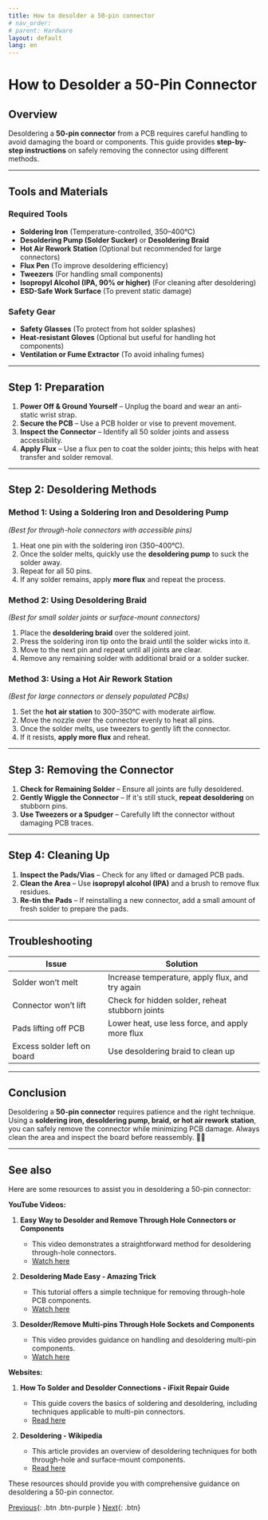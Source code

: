 ```yaml
---
title: How to desolder a 50-pin connector 
# nav_order: 
# parent: Hardware
layout: default
lang: en
---
```


# How to Desolder a 50-Pin Connector  

## Overview  
Desoldering a **50-pin connector** from a PCB requires careful handling to avoid damaging the board or components. This guide provides **step-by-step instructions** on safely removing the connector using different methods.  

---

## Tools and Materials  
### **Required Tools**  
- **Soldering Iron** (Temperature-controlled, 350–400°C)  
- **Desoldering Pump (Solder Sucker)** or **Desoldering Braid**  
- **Hot Air Rework Station** (Optional but recommended for large connectors)  
- **Flux Pen** (To improve desoldering efficiency)  
- **Tweezers** (For handling small components)  
- **Isopropyl Alcohol (IPA, 90% or higher)** (For cleaning after desoldering)  
- **ESD-Safe Work Surface** (To prevent static damage)  

### **Safety Gear**  
- **Safety Glasses** (To protect from hot solder splashes)  
- **Heat-resistant Gloves** (Optional but useful for handling hot components)  
- **Ventilation or Fume Extractor** (To avoid inhaling fumes)  

---

## Step 1: **Preparation**  
1. **Power Off & Ground Yourself** – Unplug the board and wear an anti-static wrist strap.  
2. **Secure the PCB** – Use a PCB holder or vise to prevent movement.  
3. **Inspect the Connector** – Identify all 50 solder joints and assess accessibility.  
4. **Apply Flux** – Use a flux pen to coat the solder joints; this helps with heat transfer and solder removal.  

---

## Step 2: **Desoldering Methods**  

### **Method 1: Using a Soldering Iron and Desoldering Pump**  
*(Best for through-hole connectors with accessible pins)*  
1. Heat one pin with the soldering iron (350–400°C).  
2. Once the solder melts, quickly use the **desoldering pump** to suck the solder away.  
3. Repeat for all 50 pins.  
4. If any solder remains, apply **more flux** and repeat the process.  

### **Method 2: Using Desoldering Braid**  
*(Best for small solder joints or surface-mount connectors)*  
1. Place the **desoldering braid** over the soldered joint.  
2. Press the soldering iron tip onto the braid until the solder wicks into it.  
3. Move to the next pin and repeat until all joints are clear.  
4. Remove any remaining solder with additional braid or a solder sucker.  

### **Method 3: Using a Hot Air Rework Station**  
*(Best for large connectors or densely populated PCBs)*  
1. Set the **hot air station** to 300–350°C with moderate airflow.  
2. Move the nozzle over the connector evenly to heat all pins.  
3. Once the solder melts, use tweezers to gently lift the connector.  
4. If it resists, **apply more flux** and reheat.  

---

## Step 3: **Removing the Connector**  
1. **Check for Remaining Solder** – Ensure all joints are fully desoldered.  
2. **Gently Wiggle the Connector** – If it's still stuck, **repeat desoldering** on stubborn pins.  
3. **Use Tweezers or a Spudger** – Carefully lift the connector without damaging PCB traces.  

---

## Step 4: **Cleaning Up**  
1. **Inspect the Pads/Vias** – Check for any lifted or damaged PCB pads.  
2. **Clean the Area** – Use **isopropyl alcohol (IPA)** and a brush to remove flux residues.  
3. **Re-tin the Pads** – If reinstalling a new connector, add a small amount of fresh solder to prepare the pads.  

---

## Troubleshooting  

| Issue | Solution |
|-------|----------|
| Solder won’t melt | Increase temperature, apply flux, and try again |
| Connector won’t lift | Check for hidden solder, reheat stubborn joints |
| Pads lifting off PCB | Lower heat, use less force, and apply more flux |
| Excess solder left on board | Use desoldering braid to clean up |

---

## Conclusion  
Desoldering a **50-pin connector** requires patience and the right technique. Using a **soldering iron, desoldering pump, braid, or hot air rework station**, you can safely remove the connector while minimizing PCB damage. Always clean the area and inspect the board before reassembly. 🔧🔥  

---

## See also

Here are some resources to assist you in desoldering a 50-pin connector:

**YouTube Videos:**

1. **Easy Way to Desolder and Remove Through Hole Connectors or Components**
   - This video demonstrates a straightforward method for desoldering through-hole connectors.
   - [Watch here](https://www.youtube.com/watch?v=9jpotpIO1-U)

2. **Desoldering Made Easy - Amazing Trick**
   - This tutorial offers a simple technique for removing through-hole PCB components.
   - [Watch here](https://www.youtube.com/watch?v=Vou2xlJkuoU)

3. **Desolder/Remove Multi-pins Through Hole Sockets and Components**
   - This video provides guidance on handling and desoldering multi-pin components.
   - [Watch here](https://www.youtube.com/watch?v=ZfB5ZkHZQm0)

**Websites:**

1. **How To Solder and Desolder Connections - iFixit Repair Guide**
   - This guide covers the basics of soldering and desoldering, including techniques applicable to multi-pin connectors.
   - [Read here](https://www.ifixit.com/Guide/How+To+Solder+and+Desolder+Connections/750)

2. **Desoldering - Wikipedia**
   - This article provides an overview of desoldering techniques for both through-hole and surface-mount components.
   - [Read here](https://en.wikipedia.org/wiki/Desoldering)

These resources should provide you with comprehensive guidance on desoldering a 50-pin connector. 

[Previous]({{site.url}}/get-started/clone-repo.html){: .btn .btn-purple }
[Next]({{site.url}}/get-started){: .btn}